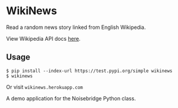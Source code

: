 # WikiNews

Read a random news story linked from English Wikipedia.

View Wikipedia API docs [here](https://www.mediawiki.org/wiki/API:Main_page).

## Usage

```
$ pip install --index-url https://test.pypi.org/simple wikinews
$ wikinews
```

Or visit `wikinews.herokuapp.com`

A demo application for the Noisebridge Python class.

